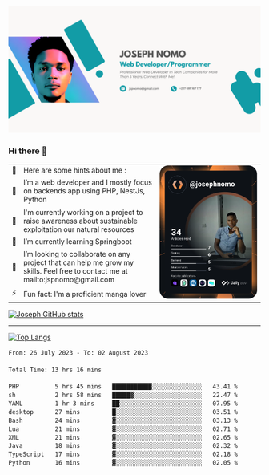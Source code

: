 ![Banner of my profile!](/Joseph_NOMO_NEW.png "Banner")

### Hi there 👋

<!--- | --  | 👋  | Here are some hints about me :                                                                                                 | <td rowspan=6><img src="/devcard.svg" width="400" alt="Joseph NOMO's Dev Card"/></td> |
| --- | --- | ------------------------------------------------------------------------------------------------------------------------------ | ------------------------------------------------------------------------------------- |
| --  | 🔭  | I’m a web developer and I mostly focus on backends app using PHP, NestJs, Python                                               |
| --  | 🦁  | I'm currently working on a project to raise awareness about sustainable exploitation our natural resources                     |
| --  | 🌱  | I’m currently learning Springboot                                                                                              |
| --  | 👯  | I’m looking to collaborate on any project that can help me grow my skills. Feel free to contact me at mailto:jspnomo@gmail.com |
| --  | ⚡  | Fun fact: I'm a proficient manga lover                                                                                         |
--->

<table>
    <tr>
        <td width="1%">👋</td>
        <td width="55%">Here are some hints about me :</td>
        <td rowspan=6 width="44%"><img src="/devcard.svg" width="400" alt="Joseph NOMO's Dev Card"/></td>
    </tr>
    <tr>
        <td>🔭</td>
        <td>I’m a web developer and I mostly focus on backends app using PHP, NestJs, Python</td>
    </tr>
    <tr>
        <td>🦁</td>
        <td>I'm currently working on a project to raise awareness about sustainable exploitation our natural resources</td>
    </tr>
    <tr>
        <td>🌱</td>
        <td>I’m currently learning Springboot</td>
    </tr>
    <tr>
        <td>👯</td>
        <td>I’m looking to collaborate on any project that can help me grow my skills. Feel free to contact me at mailto:jspnomo@gmail.com</td>
    </tr>
    <tr>
        <td>⚡</td>
        <td>Fun fact: I'm a proficient manga lover</td>
    </tr>

</table>

[![Joseph GitHub stats](https://github-readme-stats-seven-sigma-53.vercel.app/api?username=Jspascal)](https://github.com/Jspascal/github-readme-stats)

---

[![Top Langs](https://github-readme-stats-seven-sigma-53.vercel.app/api/top-langs/?username=Jspascal&layout=compact)](https://github.com/Jspascal/github-readme-stats)

<!--START_SECTION:waka-->

```txt
From: 26 July 2023 - To: 02 August 2023

Total Time: 13 hrs 16 mins

PHP          5 hrs 45 mins   ███████████░░░░░░░░░░░░░░   43.41 %
sh           2 hrs 58 mins   █████▓░░░░░░░░░░░░░░░░░░░   22.47 %
YAML         1 hr 3 mins     ██░░░░░░░░░░░░░░░░░░░░░░░   07.95 %
desktop      27 mins         █░░░░░░░░░░░░░░░░░░░░░░░░   03.51 %
Bash         24 mins         ▓░░░░░░░░░░░░░░░░░░░░░░░░   03.13 %
Lua          21 mins         ▓░░░░░░░░░░░░░░░░░░░░░░░░   02.71 %
XML          21 mins         ▓░░░░░░░░░░░░░░░░░░░░░░░░   02.65 %
Java         18 mins         ▓░░░░░░░░░░░░░░░░░░░░░░░░   02.32 %
TypeScript   17 mins         ▓░░░░░░░░░░░░░░░░░░░░░░░░   02.18 %
Python       16 mins         ▓░░░░░░░░░░░░░░░░░░░░░░░░   02.05 %
```

<!--END_SECTION:waka-->
